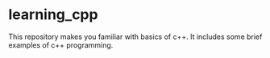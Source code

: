 # learning_cpp

This repository makes you familiar with basics of c++. It includes some brief examples of c++ programming.
